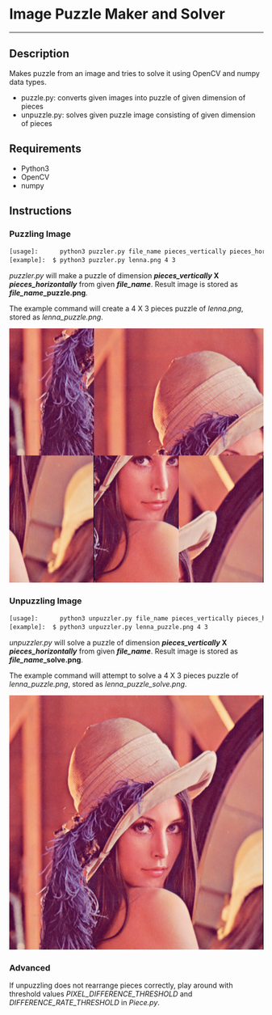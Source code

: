 # Image Puzzle Maker and Solver
_______________________________


## Description
Makes puzzle from an image and tries to solve it using OpenCV and numpy data types.
* puzzle.py: converts given images into puzzle of given dimension of pieces
* unpuzzle.py: solves given puzzle image consisting of given dimension of pieces

## Requirements
* Python3
* OpenCV
* numpy

## Instructions

### Puzzling Image
```bash
[usage]:      python3 puzzler.py file_name pieces_vertically pieces_horizontally
[example]:  $ python3 puzzler.py lenna.png 4 3
```
*puzzler.py* will make a puzzle of dimension ***pieces_vertically* X *pieces_horizontally*** from given ***file_name***.
Result image is stored as ***file_name*_puzzle.png**. 

The example command will create a 4 X 3 pieces puzzle of *lenna.png*, stored as *lenna_puzzle.png*.


![Result puzzle image of lenna.png][puzzle_image]

### Unpuzzling Image
```bash
[usage]:      python3 unpuzzler.py file_name pieces_vertically pieces_horizontally
[example]:  $ python3 unpuzzler.py lenna_puzzle.png 4 3
```
*unpuzzler.py* will solve a puzzle of dimension ***pieces_vertically* X *pieces_horizontally*** from given ***file_name***.
Result image is stored as ***file_name*_solve.png**.

The example command will attempt to solve a 4 X 3 pieces puzzle of *lenna_puzzle.png*, stored as *lenna_puzzle_solve.png*.


![Result unpuzzle image of lenna_puzzle.png][solve_image]

### Advanced

If unpuzzling does not rearrange pieces correctly, play around with threshold values *PIXEL_DIFFERENCE_THRESHOLD* and *DIFFERENCE_RATE_THRESHOLD* in *Piece.py*.

[original_image]: ./lenna.png "Original Image - lenna.png"
[puzzle_image]: ./lenna_puzzle.png "Puzzle Image - lenna_puzzle.png"
[solve_image]: ./lenna_puzzle_solve.png "Unpuzzle Image - lenna_puzzle_solve.png" 